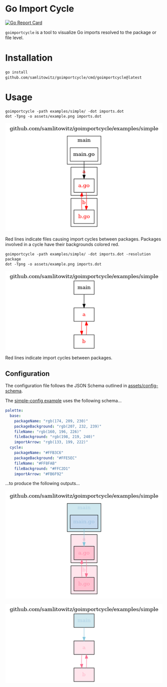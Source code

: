 # Go Import Cycle
[![Go Report Card](https://goreportcard.com/badge/github.com/samlitowitz/goimportcycle)](https://goreportcard.com/report/github.com/samlitowitz/goimportcycle)

`goimportcycle` is a tool to visualize Go imports resolved to the package or file level.

# Installation
`go install github.com/samlitowitz/goimportcycle/cmd/goimportcycle@latest`

# Usage
```shell
goimportcycle -path examples/simple/ -dot imports.dot
dot -Tpng -o assets/example.png imports.dot
```

![Example import graph resolved to the file level](assets/examples/simple/file.png?raw=true "Example import graph resolved to the file level")

Red lines indicate files causing import cycles between packages. Packages involved in a cycle have their backgrounds colored red.

```shell
goimportcycle -path examples/simple/ -dot imports.dot -resolution package
dot -Tpng -o assets/example.png imports.dot
```
![Example import graph resolved to the package level](assets/examples/simple/package.png?raw=true "Example import graph resolved to the package level")

Red lines indicate import cycles between packages.

## Configuration
The configuration file follows the JSON Schema outlined in [assets/config-schema](assets/config-schema).

The [simple-config example](examples/simple-config) uses the following schema...

```yaml
palette:
  base:
    packageName: "rgb(174, 209, 230)"
    packageBackground: "rgb(207, 232, 239)"
    fileName: "rgb(160, 196, 226)"
    fileBackground: "rgb(198, 219, 240)"
    importArrow: "rgb(133, 199, 222)"
  cycle:
    packageName: "#FFB3C6"
    packageBackground: "#FFE5EC"
    fileName: "#FF8FAB"
    fileBackground: "#FFC2D1"
    importArrow: "#FB6F92"
```

...to produce the following outputs...

![Example import graph resolved to the file level](assets/examples/simple-config/file.png?raw=true "Example import graph resolved to the file level")

![Example import graph resolved to the package level](assets/examples/simple-config/package.png?raw=true "Example import graph resolved to the package level")
